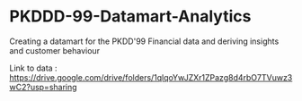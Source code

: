 # PKDDD-99-Datamart-Analytics
Creating a datamart for the PKDD'99 Financial data and deriving insights and customer behaviour

Link to data : https://drive.google.com/drive/folders/1qlqoYwJZXr1ZPazg8d4rbO7TVuwz3wC2?usp=sharing
